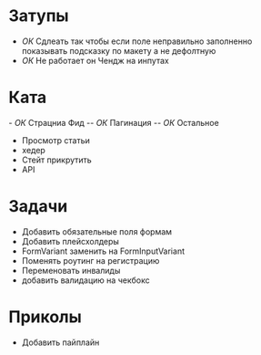 # Затупы

- _ОК_ Сдлеать так чтобы если поле неправильно заполненно показывать подсказку по макету а не дефолтную
- _ОК_ Не работает он Чендж на инпутах

# Ката

- *ОК* Страцниа Фид
-- _ОК_ Пагинация
-- _ОК_ Остальное

- Просмотр статьи
- хедер
- Стейт прикрутить
- API

# Задачи

- Добавить обязательные поля формам
- Добавить плейсхолдеры
- FormVariant заменить на FormInputVariant
- Поменять роутинг на регистрацию
- Переменовать инвалиды
- добавить валидацию на чекбокс

# Приколы

- Добавить пайплайн
